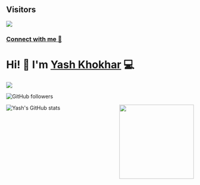 <!-- # 💫 About Me:
🔭 I’m currently working on Flutter<br>👯 I’m looking to collaborate on Android Projects<br>🌱 I’m currently learning Python<br>💬 Ask me about Java/DSA -->

## Visitors
[![](https://visitcount.itsvg.in/api?id=yashkhokhar28&icon=6&color=12)](https://visitcount.itsvg.in)

### [Connect with me 💬](https://bio.link/yashk28) 


# Hi! 👋 I'm [Yash Khokhar](https://github.com/yashkhokhar28) 💻


![](https://komarev.com/ghpvc/?username=yashkhokhar28&style=plastic&color=green)

![GitHub followers](https://img.shields.io/github/followers/yashkhokhar28?label=Github&style=social)

<div align="center">
<img src="https://media3.giphy.com/media/qgQUggAC3Pfv687qPC/giphy.gif" align="right" height="200" width="200" />
</div>

![Yash's GitHub stats](https://github-readme-stats.vercel.app/api?username=yashkhokhar28&show_icons=true&theme=transparent)
